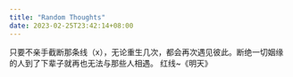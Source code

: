 ```yaml
---
title: "Random Thoughts"
date: 2023-02-25T23:42:14+08:00
---
```


只要不亲手截断那条线（x），无论重生几次，都会再次遇见彼此。断绝一切姻缘的人到了下辈子就再也无法与那些人相遇。
                                                                                        红线~《明天》

